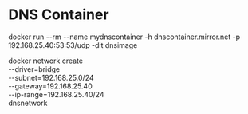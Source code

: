 # DNS Container

docker run --rm --name mydnscontainer -h dnscontainer.mirror.net -p 192.168.25.40:53:53/udp -dit dnsimage


docker network create \
  --driver=bridge \
  --subnet=192.168.25.0/24 \
  --gateway=192.168.25.40 \
  --ip-range=192.168.25.40/24 \
  dnsnetwork